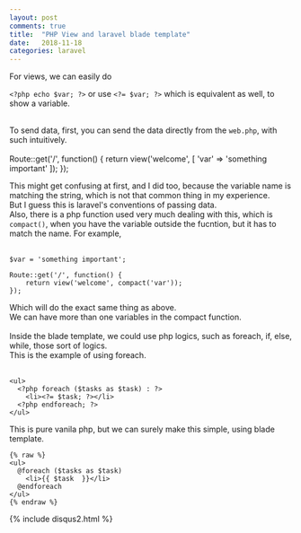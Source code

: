 ```yaml
---
layout: post
comments: true
title:  "PHP View and laravel blade template"
date:   2018-11-18
categories: laravel
---
```


For views, we can easily do 

`<?php echo $var; ?>` or use `<?= $var; ?>`
which is equivalent as well, to show a variable.<br><br>

To send data, first, you can send the data
directly from the `web.php`, with such intuitively.
<br><br>
    Route::get('/', function() {
        return view('welcome', [
            'var' => 'something important'
        ]);
    });

This might get confusing at first,
and I did too, because the variable name 
is matching the string, which is not that common thing 
in my experience. <br>
But I guess this is laravel's conventions of passing data.<br>
Also, there is a php function used very much dealing with this,
which is `compact()`, when you have the variable outside the fucntion,
but it has to match the name. For example,
<br><br>

    $var = 'something important';

    Route::get('/', function() {
        return view('welcome', compact('var'));
    });

Which will do the exact same thing as above.<br>
We can have more than one variables in the compact function.
<br><br>
Inside the blade template,
we could use php logics, such as foreach, if, else, while, 
those sort of logics. <br>
This is the example of using foreach.
<br><br>

    <ul>
      <?php foreach ($tasks as $task) : ?>
        <li><?= $task; ?></li>
      <?php endforeach; ?>
    </ul>

This is pure vanila php, but we can surely make this simple,
using blade template.

    {% raw %}
    <ul>
      @foreach ($tasks as $task)
        <li>{{ $task  }}</li>
      @endforeach
    </ul>
    {% endraw %}
{% include disqus2.html %}
